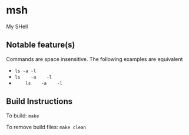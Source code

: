 # msh
My SHell

## Notable feature(s)
Commands are space insensitive. The following examples are equivalent
- ```ls -a -l```
- ```ls    -a    -l```
- ```    ls    -a    -l```

## Build Instructions
To build:
    `make`

To remove build files:
    `make clean`
